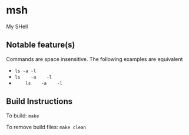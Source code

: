 # msh
My SHell

## Notable feature(s)
Commands are space insensitive. The following examples are equivalent
- ```ls -a -l```
- ```ls    -a    -l```
- ```    ls    -a    -l```

## Build Instructions
To build:
    `make`

To remove build files:
    `make clean`
